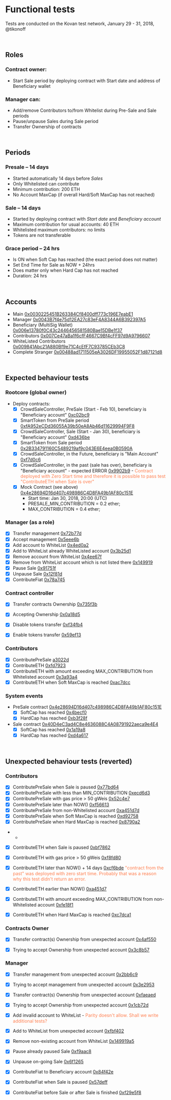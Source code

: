 # Functional tests
Tests are conducted on the Kovan test network, January 29 - 31, 2018, @tikonoff

<br>

## Roles

### Contract owner:

* Start Sale period by deploying contract with Start date and address of Beneficiary wallet

### Manager can:

* Add/remove Contributors to/from Whitelist during Pre-Sale and Sale periods
* Pause/unpause Sales during Sale period
* Transfer Ownership of contracts

<br>

## Periods
### Presale – 14 days
* Started automatically 14 days before <i>Sales</i>
* Only Whitelisted can contribute
* Minimum contribution: 200 ETH
* No Account MaxCap (if overall Hard/Soft MaxCap has not reached)

### Sale – 14 days
* Started by deploying contract with <i>Start date</i> and <i>Beneficiary account</i>
* Maximum contribution for usual accounts: 40 ETH
* Whitelisted maximum contributors: no limits
* Tokens are not transferable

### Grace period – 24 hrs
* Is ON when Soft Cap has reached (the exact period does not matter)
* Set End Time for Sale as NOW + 24hrs
* Does matter only when Hard Cap has not reached
* Duration: 24 hrs

<br>

## Accounts

* Main [0x0030225451B263384Cf8400dff773c196E7eabE1](https://kovan.etherscan.io/address/0x0030225451B263384Cf8400dff773c196E7eabE1)
* Manager [0x0043B7f4e75d12EA27c83eF4A8344A6B392397A5](https://kovan.etherscan.io/address/0x0043B7f4e75d12EA27c83eF4A8344A6B392397A5)
* Beneficiary (MultiSig Wallet) [0x006e13780f0C43c2446456581580Bae15DBe1f37](https://kovan.etherscan.io/address/0x006e13780f0C43c2446456581580Bae15DBe1f37)
* Contributors [0x007Ce47aBa1f6cfF4667C9Bf4cFF97d9A9796607](https://kovan.etherscan.io/address/0x007Ce47aBa1f6cfF4667C9Bf4cFF97d9A9796607)
* WhiteListed Contributors [0x009841Abc21A880Bf9e71C4cEfF7C93785CEb3C8](https://kovan.etherscan.io/address/0x009841Abc21A880Bf9e71C4cEfF7C93785CEb3C8)
* Complete Stranger [0x00488ad1711505eA3026DF19955052F1d87121d8](https://kovan.etherscan.io/address/0x00488ad1711505eA3026DF19955052F1d87121d8)


<br>

## Expected behaviour tests


### Rootcore (global owner)
 - Deploy contracts:
	 - [x] CrowdSaleController, PreSale (Start - Feb 10), beneficiary is "Beneficiary account" [0xc02bc9](https://kovan.etherscan.io/tx/0xc02bc95ada5b7f0fd47b287f26c6a2d97c04fe111c6dcd92215b8ce2ed64af9a) 
	 - [x] SmartToken from PreSale period [0xfA952eCDd36055A39b50eA8Ab46d11629994F9F8](https://kovan.etherscan.io/address/0xfa952ecdd36055a39b50ea8ab46d11629994f9f8#internaltx)
 	 - [x] CrowdSaleController, Sale (Start - Jan 30), beneficiary is "Beneficiary account" [0xd436be](https://kovan.etherscan.io/tx/0xd436be5c7d4c8230d2601da6252faa903751c57a8e5cd4a824f8fb3d2bbfb1f2) 
	 - [x] SmartToken from Sale period [0x2B334791160C5489219af9c043E6E4eea0B0590A](https://kovan.etherscan.io/address/0x2B334791160C5489219af9c043E6E4eea0B0590A)
	 - [x] CrowdSaleController, in the Future, beneficiary is "Main Account" [0xf7d0c6](https://kovan.etherscan.io/tx/0xf7d0c68527f3341de0aa9958b9ec9923d803e25a36d5c9de2d0ac61fbd7500ce)
   	 - [x] CrowdSaleController, in the past (sale has over), beneficiary is "Beneficiary account"  - expected ERROR [0x9902b9](https://kovan.etherscan.io/tx/0x9902b9a52cdb57ef1a94d091548af90417420eaba5b4dcaed69ec1247961e4ac) - <font color=coral> Contract deployed with Zero Start time and therefore it is possible to pass test "ContributeETH when Sale is over"</font>
   	 - [x] Mock Contract (see above) [0x4e28694D16d407c498986C4D8FA49b1AF80c151E](https://kovan.etherscan.io/address/0x4e28694D16d407c498986C4D8FA49b1AF80c151E) 
   	 	- Start time: Jan 30, 2018, 20:00 (UTC)
   	 	- PRESALE_MIN_CONTRIBUTION = 0.2 ether; 
 		- MAX_CONTRIBUTION = 0.4 ether; 
 
### Manager (as a role)
 - [x] Transfer management [0x72b77d](https://kovan.etherscan.io/tx/0x72b77d80264760a3a84775b49a33a6be57a3aaab99f5e3fe4a693989c4fbdaa5)
 - [x] Accept management [0x5eee6b](https://kovan.etherscan.io/tx/0x5eee6ba00896bebcdc943bfb12f2f0ca48b3d455ceaa5c3a784a9e29eda61a20)
 - [x] Add account to WhiteList [0x4ed0a2](https://kovan.etherscan.io/tx/0x4ed0a25319f20ce4c1d289158595e676a231aef69cbd5b1c81a340f9b7b986fb)
 - [x] Add to WhiteList already WhiteListed account [0x3b25d1](https://kovan.etherscan.io/tx/0x3b25d10613b43b694532ec84545806ff25605d585a1e0092e6b8614eef6c4b00)
 - [x] Remove account from WhiteList [0x4ee67f](https://kovan.etherscan.io/tx/0x4ee67fc4598e3d5614a5eaeb37568ab3a5a4375b7421c0a9c8bbea5c8b46f9aa)
 - [x] Remove from WhiteList account which is not listed there [0x149919](https://kovan.etherscan.io/tx/0x149919a5b8fc1bbdfc825c85a9431f3857a1776bd016fde876150033f96f5e4b)
 - [x] Pause Sale [0x91751f](https://kovan.etherscan.io/tx/0x91751f8edb026302164d4d29ac952642e746790c672cab249d440ca08aaeb8df)
 - [x] Unpause Sale [0x12f81d](https://kovan.etherscan.io/tx/0x12f81d578d3e76be43912cc9cdec958c2805372253c29057a7a0887cf1eb4bc3)
 - [x] ContributeFiat  [0x78a745](https://kovan.etherscan.io/tx/0x78a745c16b27e843e2cd173a37c4dca31649ae9b698bb85945aa4fb4b21fa2d4)
 
### Contract controller
 - [x] Transfer contracts Ownership [0x735f3b](https://kovan.etherscan.io/tx/0x735f3bfcfa336f83c986a4d213d1fa734f0d41eebce8ab3e33fc95aa1e9778cd)
 - [x] Accepting Ownership [0x0a18d5](https://kovan.etherscan.io/tx/0x0a18d57799aaa2e10ad6b7e507a07506ffa34c8592aa9fe2370ff611fee47619)
 - [x] Disable tokens transfer [0xf34fb4](https://kovan.etherscan.io/tx/0xf34fb413b5bf71093fba728fafa1e57bb0a0379a4bf5706ae2695024cadd7c87)
 - [x] Enable tokens transfer [0x59ef13](https://kovan.etherscan.io/tx/0x59ef13664829da513e52db860e6d1dccf0aaa2295bbd6ed41505efa5c1c9493f)


### Contributors
 - [x] ContributePreSale [a3022d](https://kovan.etherscan.io/tx/0xa3022d0fb7ff55bbeed57cbd5a7cf73443951b86bb722b6e353082ca6496b6b1)
 - [x] ContributeETH [0xfd7923](https://kovan.etherscan.io/tx/0xfd7923dafd1c5dba33768217bff7aec493502b622d16d7da345ec801adb119d8)
 - [x] ContributeETH with amount exceeding MAX_CONTRIBUTION from Whitelisted account [0x3a93a4](https://kovan.etherscan.io/tx/0x3a93a43f8c231e905db71cfe77f7b02017b1858e33508da8c46b463da921dba4) 
 - [x] ContributeETH when Soft MaxCap is reached [0xac7dcc](https://kovan.etherscan.io/tx/0xac7dcce385445c8460b22ecdc2d8e9c8ce0330e53ba75eb81391032f6965812b)

### System events
- PreSale contract [0x4e28694D16d407c498986C4D8FA49b1AF80c151E](https://kovan.etherscan.io/address/0x4e28694D16d407c498986C4D8FA49b1AF80c151E)
	- [x] SoftCap has reached [0x4becf0](https://kovan.etherscan.io/tx/0x4becf0f5c64f24ecd5de05b7a04e89103caf253a19e71dd7b061f67f877edafc)
	- [x] HardCap has reached [0xb3f28f](https://kovan.etherscan.io/tx/0xb3f28f5825a0472cbc6006e039cb4c32c8b2cddb7318407b19f2c43b9caa59f3)

- Sale contract [0x40D4eC3ad4C8e4636088C4A08791922aeca9e4E4](https://kovan.etherscan.io/address/0x40D4eC3ad4C8e4636088C4A08791922aeca9e4E4) 
	- [x] SoftCap has reached [0x1a19a8](https://kovan.etherscan.io/tx/0x1a19a8bcd64dcd35bb76fed447d15412f37a5b49e7544cf99fb6d249e36bc584)
	- [x] HardCap has reached [0xd4a617](https://kovan.etherscan.io/tx/0xd4a617dca83acef27d9a563dc89bf818a0c88db3cd37ebf05fef22c816753a0a)

<br>

## Unexpected behaviour tests (reverted)


### Contributors
 - [x] ContributePreSale when Sale is paused [0x77bd64](https://kovan.etherscan.io/tx/0x77bd64cacb2af60f24013660929367bca7119040f6532a7edff759557e3e6559)
 - [x] ContributePreSale with less than MIN_CONTRIBUTION [0xecd6d3](https://kovan.etherscan.io/tx/0xecd6d3d4535120d50dd8424e1917501646d59c0ec0683675d5aa7454e1132b0a)
 - [x] ContributePreSale with gas price > 50 gWeis [0x52c4e7](https://kovan.etherscan.io/tx/0x52c4e7073164f8da91a691a17550c007c7095f475a980c81fbc94c8ed0b671b2)
 - [x] ContributePreSale later than NOW() [0xf56613](https://kovan.etherscan.io/tx/0xf566132a3df8cd8225f1708f631849ec530d38a1f1671f4643793d4edc6bb7d0)
 - [x] ContributePreSale from non-Whitelisted account [0xa451d7d](https://kovan.etherscan.io/tx/0xa451d7d9ebebebc4a407392b6b4e5633b7c5153bdb376d34b11876137364df23)
 - [x] ContributePreSale when Soft MaxCap is reached [0xd92758](https://kovan.etherscan.io/tx/0xd9275819b718844c653aa2692acd00da42a7efbcd2d7282854924eaf366f59f1) 
 - [x] ContributePreSale when Hard MaxCap is reached [0x8790a2](https://kovan.etherscan.io/tx/0x8790a2217ad8ddc4d2016bbf192e38bf283e704f00cad8e38da1126f9875e632)
 - -
 - [x] ContributeETH when Sale is paused [0xbf7862](https://kovan.etherscan.io/tx/0xbf7862710e125f55f89118adafa5dd5b9553016225a24783612e8d7746b1e486)
 - [x] ContributeETH with gas price > 50 gWeis [0xf8fd80](https://kovan.etherscan.io/tx/0xf8fd80f8684f3da44026be29cbe87caece23610e945fed50fef08fc5f3631e75)
 - [x] ContributeETH later than NOW() + 14 days [0xcf6bde](https://kovan.etherscan.io/tx/0xcf6bdee079dd2ff59c12f0c8e557decdd6102021eadde2d78aab9f454d9291d1) <font color=coral>"contract from the past" was deployed with zero start time. Probably that was a reason why this test didn't return an error. </font>
 - [x] ContributeETH earlier than NOW() [0xa451d7](https://kovan.etherscan.io/tx/0xa451d7d9ebebebc4a407392b6b4e5633b7c5153bdb376d34b11876137364df23)
 - [x] ContributeETH with amount exceeding MAX_CONTRIBUTION from non-Whitelisted account [0xfe18f1](https://kovan.etherscan.io/tx/0xfe18f1954bd791b12ee2b9bfb9ccb8fde8cf7469e5ab81f634af4550dbcbcfc4) 
 - [x] ContributeETH when Hard MaxCap is reached [0xc7dca1](https://kovan.etherscan.io/tx/0xc7dca1aec423f63e2c435998694aee39ee6993a503e67e4b93f61a2250d6bde0)


### Contracts Owner
 - [x] Transfer contract(s) Ownership from unexpected account [0x4af550](https://kovan.etherscan.io/tx/0x4af5503de3b647931a0517d5b1c83841c92a10c2f02a1858c3f604d8f795192b)
 - [x] Trying to accept Ownership from unexpected account [0x3c8b57](https://kovan.etherscan.io/tx/0x3c8b578f12473ed5091e52bcd3041ea04bf4e61a3da4b382886892ab277bcd45)


### Manager
 - [x] Transfer management from unexpected account [0x2bb6c9](https://kovan.etherscan.io/tx/0x2bb6c9bacc07b2d0a65f42e1c5cbaa32528a00488390c28fb15e93cea70cf1b0)
 - [x] Trying to accept management from unexpected account [0x3e2953](https://kovan.etherscan.io/tx/0x3e2953b6ac480b856036499cf88acf0de4401adf9a0f3ca601d710c39c4b9d46)
 - [x] Transfer contract(s) Ownership from unexpected account [0xfaeaed](https://kovan.etherscan.io/tx/0xfaeaede9bfdf89da95eb9371f8fa387d53f8ecc7c1e2e092960c66c2ef8d8408)
 - [x] Trying to accept Ownership from unexpected account [0x1cb72d](https://kovan.etherscan.io/tx/0x1cb72d35a38f1ff1aa8627737b9d1ed250139848078d18de822c99042c69f17c)
 - [x] Add invalid account to WhiteList - <font color=coral>Parity doesn't allow. Shall we write additional tests?</font>
 - [x] Add to WhiteList from unexpected account [0xfbf402](https://kovan.etherscan.io/tx/0xfbf402761ed4e1b6cb3d6efc18d0519cfdc0c4ecf83d4de675ae1474d2e770ed)
 - [x] Remove non-existing account from WhiteList [0x149919a5](https://kovan.etherscan.io/tx/0x149919a5b8fc1bbdfc825c85a9431f3857a1776bd016fde876150033f96f5e4b)
 - [x] Pause already paused Sale [0xf9aac8](https://kovan.etherscan.io/tx/0xf9aac81be04e2496a9b0111f4014e432dd07e70fbb8686cead2c0fdd61fbff87)
 - [x] Unpause on-going Sale [0x6f1265](https://kovan.etherscan.io/tx/0x6f126548875e199ab2acc574aa3b6f39b5d8ae36e7ebb9c00746a2306d19f949)
 - [x] ContributeFiat to Beneficiary account [0x84f42e](https://kovan.etherscan.io/tx/0x84f42ee51554933ced0dd572a77278de59d5b282424cbdd3392639a6e80c4795)
 - [x] ContributeFiat when Sale is paused [0x57deff](https://kovan.etherscan.io/tx/0x57deff4d6d047cf11e1dd09412137bdf120e5f61f72a48a2ac57c0d801e57d38)
 - [x] ContributeFiat before Sale or after Sale is finished [0xf29e5f8](https://kovan.etherscan.io/tx/0xf29e5f82c2d395209e02684079594b88631afc974f55a4477d411065b45f8a47)


